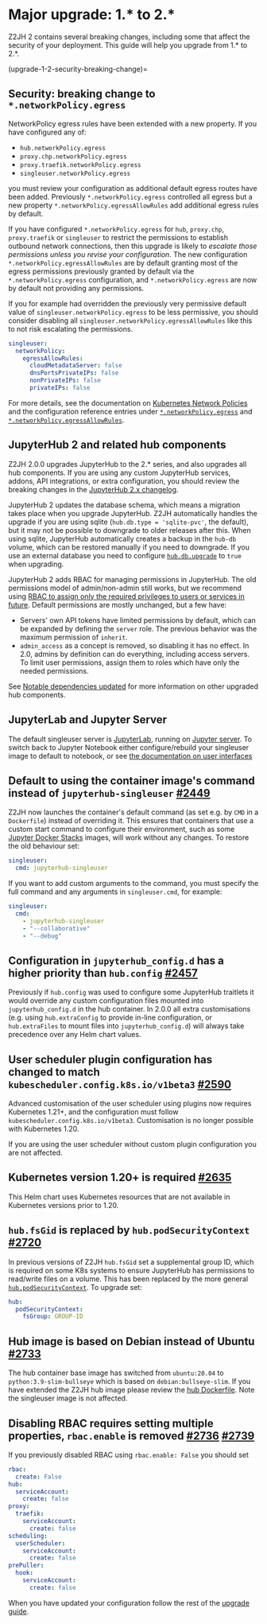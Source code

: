 # Major upgrade: 1.\* to 2.\*

Z2JH 2 contains several breaking changes, including some that affect the security of your deployment.
This guide will help you upgrade from 1.\* to 2.\*.

(upgrade-1-2-security-breaking-change)=

## Security: breaking change to `*.networkPolicy.egress`

NetworkPolicy egress rules have been extended with a new property.
If you have configured any of:

- `hub.networkPolicy.egress`
- `proxy.chp.networkPolicy.egress`
- `proxy.traefik.networkPolicy.egress`
- `singleuser.networkPolicy.egress`

you must review your configuration as additional default egress routes have been added.
Previously `*.networkPolicy.egress` controlled all egress but a new property `*.networkPolicy.egressAllowRules` add additional egress rules by default.

If you have configured `*.networkPolicy.egress` for `hub`, `proxy.chp`,
`proxy.traefik` or `singleuser` to restrict the permissions to establish
outbound network connections, then this upgrade is likely to _escalate those
permissions unless you revise your configuration_. The new configuration
`*.networkPolicy.egressAllowRules` are by default granting most of the egress
permissions previously granted by default via the `*.networkPolicy.egress`
configuration, and `*.networkPolicy.egress` are now by default not providing
any permissions.

If you for example had overridden the previously very permissive default value
of `singleuser.networkPolicy.egress` to be less permissive, you should consider
disabling all `singleuser.networkPolicy.egressAllowRules` like this
to not risk escalating the permissions.

```yaml
singleuser:
  networkPolicy:
    egressAllowRules:
      cloudMetadataServer: false
      dnsPortsPrivateIPs: false
      nonPrivateIPs: false
      privateIPs: false
```

For more details, see the documentation on [Kubernetes Network Policies](netpol)
and the configuration reference entries under
[`*.networkPolicy.egress`](schema_hub.networkPolicy.egress) and
[`*.networkPolicy.egressAllowRules`](schema_hub.networkPolicy.egressAllowRules).

## JupyterHub 2 and related hub components

Z2JH 2.0.0 upgrades JupyterHub to the 2.\* series, and also upgrades all hub components.
If you are using any custom JupyterHub services, addons, API integrations, or extra configuration, you should review the breaking changes in the
[JupyterHub 2.x changelog](https://jupyterhub.readthedocs.io/en/2.3.1/changelog.html).

JupyterHub 2 updates the database schema, which means a migration takes place when you upgrade JupyterHub.
Z2JH automatically handles the upgrade if you are using sqlite (`hub.db.type = 'sqlite-pvc'`, the default), but it may not be possible to downgrade to older releases after this.
When using sqlite, JupyterHub automatically creates a backup in the `hub-db` volume,
which can be restored manually if you need to downgrade.
If you use an external database you need to configure [`hub.db.upgrade`](schema_hub.db.upgrade) to `true` when upgrading.

JupyterHub 2 adds RBAC for managing permissions in JupyterHub.
The old permissions model of admin/non-admin still works, but we recommend using [RBAC to assign only the required privileges to users or services in future](https://jupyterhub.readthedocs.io/en/stable/rbac/index.html).
Default permissions are mostly unchanged, but a few have:

- Servers' own API tokens have limited permissions by default, which can be expanded by defining the `server` role. The previous behavior was the maximum permission of `inherit`.
- `admin_access` as a concept is removed, so disabling it has no effect. In 2.0, admins by definition can do everything, including access servers. To limit user permissions, assign them to roles which have only the needed permissions.

See
[Notable dependencies updated](notable-dependencies-200)
for more information on other upgraded hub components.

## JupyterLab and Jupyter Server

The default singleuser server is [JupyterLab](https://jupyterlab.readthedocs.io/), running on [Jupyter server](https://jupyter-server.readthedocs.io/en/latest/).
To switch back to Jupyter Notebook either configure/rebuild your singleuser image to default to notebook, or see [the documentation on user interfaces](user-interfaces)

## Default to using the container image's command instead of `jupyterhub-singleuser` [#2449](https://github.com/jupyterhub/zero-to-jupyterhub-k8s/pull/2449)

Z2JH now launches the container's default command (as set e.g. by `CMD` in a `Dockerfile`) instead of overriding it.
This ensures that containers that use a custom start command to configure their environment, such as some
[Jupyter Docker Stacks](https://jupyter-docker-stacks.readthedocs.io/en/latest/)
images, will work without any changes.
To restore the old behaviour set:

```yaml
singleuser:
  cmd: jupyterhub-singleuser
```

If you want to add custom arguments to the command, you must specify the full command and any arguments in `singleuser.cmd`, for example:

```yaml
singleuser:
  cmd:
    - jupyterhub-singleuser
    - "--collaborative"
    - "--debug"
```

## Configuration in `jupyterhub_config.d` has a higher priority than `hub.config` [#2457](https://github.com/jupyterhub/zero-to-jupyterhub-k8s/pull/2457)

Previously if `hub.config` was used to configure some JupyterHub traitlets it would override any custom configuration files mounted into `jupyterhub_config.d` in the hub container.
In 2.0.0 all extra customisations (e.g. using `hub.extraConfig` to provide in-line configuration, or `hub.extraFiles` to mount files into `jupyterhub_config.d`) will always take precedence over any Helm chart values.

## User scheduler plugin configuration has changed to match `kubescheduler.config.k8s.io/v1beta3` [#2590](https://github.com/jupyterhub/zero-to-jupyterhub-k8s/pull/2590)

Advanced customisation of the user scheduler using plugins now requires Kubernetes 1.21+, and the configuration must follow `kubescheduler.config.k8s.io/v1beta3`.
Customisation is no longer possible with Kubernetes 1.20.

If you are using the user scheduler without custom plugin configuration you are not affected.

## Kubernetes version 1.20+ is required [#2635](https://github.com/jupyterhub/zero-to-jupyterhub-k8s/pull/2635)

This Helm chart uses Kubernetes resources that are not available in Kubernetes versions prior to 1.20.

## `hub.fsGid` is replaced by `hub.podSecurityContext` [#2720](https://github.com/jupyterhub/zero-to-jupyterhub-k8s/pull/2720)

In previous versions of Z2JH `hub.fsGid` set a supplemental group ID, which is required on some K8s systems to ensure JupyterHub has permissions to read/write files on a volume.
This has been replaced by the more general [`hub.podSecurityContext`](schema_hub.podSecurityContext).
To upgrade set:

```yaml
hub:
  podSecurityContext:
    fsGroup: GROUP-ID
```

## Hub image is based on Debian instead of Ubuntu [#2733](https://github.com/jupyterhub/zero-to-jupyterhub-k8s/pull/2733)

The hub container base image has switched from `ubuntu:20.04` to `python:3.9-slim-bullseye` which is based on `debian:bullseye-slim`.
If you have extended the Z2JH hub image please review the [hub Dockerfile](https://github.com/jupyterhub/zero-to-jupyterhub-k8s/blob/2.0.0/images/hub/Dockerfile).
Note the singleuser image is not affected.

## Disabling RBAC requires setting multiple properties, `rbac.enable` is removed [#2736](https://github.com/jupyterhub/zero-to-jupyterhub-k8s/pull/2736) [#2739](https://github.com/jupyterhub/zero-to-jupyterhub-k8s/pull/2739)

If you previously disabled RBAC using `rbac.enable: False` you should set

```yaml
rbac:
  create: False
hub:
  serviceAccount:
    create: false
proxy:
  traefik:
    serviceAccount:
      create: false
scheduling:
  userScheduler:
    serviceAccount:
      create: false
prePuller:
  hook:
    serviceAccount:
      create: false
```

When you have updated your configuration follow the rest of the [upgrade guide](upgrading-major-upgrades).
